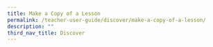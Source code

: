 ```yaml
---
title: Make a Copy of a Lesson
permalink: /teacher-user-guide/discover/make-a-copy-of-a-lesson/
description: ""
third_nav_title: Discover
---
```

